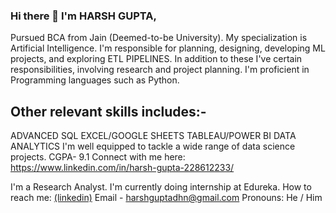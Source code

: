 ### Hi there 👋 I'm HARSH GUPTA,
Pursued BCA from Jain (Deemed-to-be University). 
My specialization is Artificial Intelligence. 
I'm responsible for planning, designing, developing ML projects, and exploring ETL PIPELINES. 
In addition to these I've certain responsibilities, involving research and project planning. I'm proficient in Programming languages such as Python.

## Other relevant skills includes:-
ADVANCED SQL EXCEL/GOOGLE SHEETS TABLEAU/POWER BI DATA ANALYTICS
I'm well equipped to tackle a wide range of data science projects.
CGPA- 9.1
Connect with me here: https://www.linkedin.com/in/harsh-gupta-228612233/


I'm a Research Analyst.
I'm currently doing internship at Edureka.
How to reach me: [(linkedin)](https://www.linkedin.com/in/harsh-gupta-228612233/)
Email - harshguptadhn@gmail.com
Pronouns: He / Him


<!---
harshgupta347/harshgupta347 is a ✨ special ✨ repository because its `README.md` (this file) appears on your GitHub profile.
You can click the Preview link to take a look at your changes.
--->
